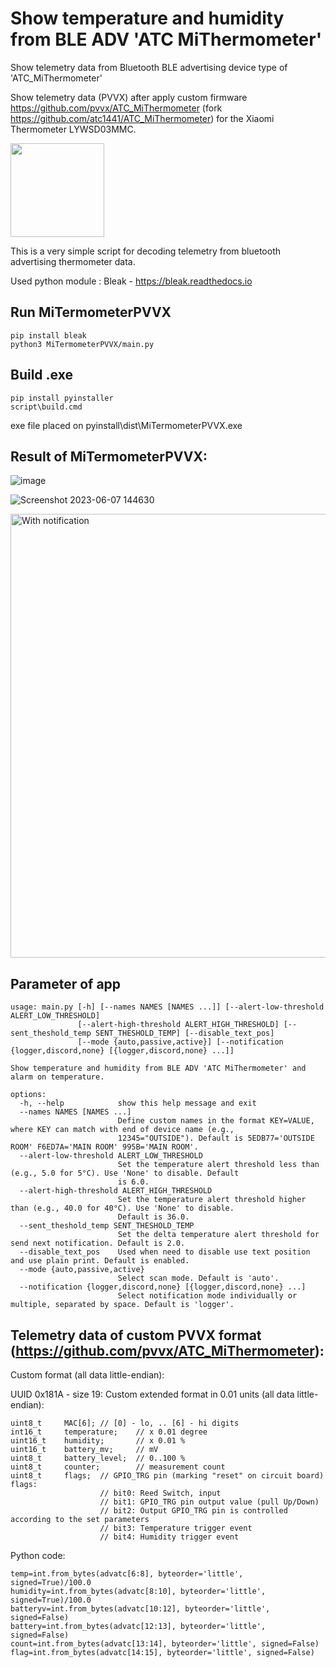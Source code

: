 # Show temperature and humidity from BLE ADV 'ATC MiThermometer'
Show telemetry data from Bluetooth BLE advertising device type of 'ATC_MiThermometer'

Show telemetry data (PVVX) after apply custom firmware https://github.com/pvvx/ATC_MiThermometer (fork https://github.com/atc1441/ATC_MiThermometer) for the Xiaomi Thermometer LYWSD03MMC.

<img src="https://user-images.githubusercontent.com/3278842/204167827-ad60ba14-c568-4914-939f-60d522297c80.png" width="150" height="150">


This is a very simple script for decoding telemetry from bluetooth advertising thermometer data.

Used python module : Bleak - https://bleak.readthedocs.io

## Run MiTermometerPVVX

```
pip install bleak
python3 MiTermometerPVVX/main.py
```

## Build .exe
```
pip install pyinstaller 
script\build.cmd
```
exe file placed on pyinstall\dist\MiTermometerPVVX.exe

## Result of MiTermometerPVVX:

![image](https://user-images.githubusercontent.com/3278842/204151276-c43508b4-945a-4859-8740-efbf5d425674.png)

![Screenshot 2023-06-07 144630](https://github.com/lexxai/Show_temperature_from_BLE_ADV_ATC_MiThermometer/assets/3278842/78d6317c-18ca-41ad-9909-af9819620099)

<img width="710" alt="With notification" src="https://github.com/user-attachments/assets/0a3079a6-32dc-4f43-9cdc-b09846088e53" />


## Parameter of app
```
usage: main.py [-h] [--names NAMES [NAMES ...]] [--alert-low-threshold ALERT_LOW_THRESHOLD]
               [--alert-high-threshold ALERT_HIGH_THRESHOLD] [--sent_theshold_temp SENT_THESHOLD_TEMP] [--disable_text_pos]
               [--mode {auto,passive,active}] [--notification {logger,discord,none} [{logger,discord,none} ...]]

Show temperature and humidity from BLE ADV 'ATC MiThermometer' and alarm on temperature.

options:
  -h, --help            show this help message and exit
  --names NAMES [NAMES ...]
                        Define custom names in the format KEY=VALUE, where KEY can match with end of device name (e.g.,
                        12345="OUTSIDE"). Default is 5EDB77='OUTSIDE ROOM' F6ED7A='MAIN ROOM' 995B='MAIN ROOM'.
  --alert-low-threshold ALERT_LOW_THRESHOLD
                        Set the temperature alert threshold less than (e.g., 5.0 for 5°C). Use 'None' to disable. Default
                        is 6.0.
  --alert-high-threshold ALERT_HIGH_THRESHOLD
                        Set the temperature alert threshold higher than (e.g., 40.0 for 40°C). Use 'None' to disable.
                        Default is 36.0.
  --sent_theshold_temp SENT_THESHOLD_TEMP
                        Set the delta temperature alert threshold for send next notification. Default is 2.0.
  --disable_text_pos    Used when need to disable use text position and use plain print. Default is enabled.
  --mode {auto,passive,active}
                        Select scan mode. Default is 'auto'.
  --notification {logger,discord,none} [{logger,discord,none} ...]
                        Select notification mode individually or multiple, separated by space. Default is 'logger'.
```

## Telemetry data of custom PVVX format (https://github.com/pvvx/ATC_MiThermometer):

Custom format (all data little-endian):

UUID 0x181A - size 19: Custom extended format in 0.01 units (all data little-endian):

```
uint8_t     MAC[6]; // [0] - lo, .. [6] - hi digits
int16_t     temperature;    // x 0.01 degree
uint16_t    humidity;       // x 0.01 %
uint16_t    battery_mv;     // mV
uint8_t     battery_level;  // 0..100 %
uint8_t     counter;        // measurement count
uint8_t     flags;  // GPIO_TRG pin (marking "reset" on circuit board) flags: 
                    // bit0: Reed Switch, input
                    // bit1: GPIO_TRG pin output value (pull Up/Down)
                    // bit2: Output GPIO_TRG pin is controlled according to the set parameters
                    // bit3: Temperature trigger event
                    // bit4: Humidity trigger event
```

Python code:
```
temp=int.from_bytes(advatc[6:8], byteorder='little', signed=True)/100.0
humidity=int.from_bytes(advatc[8:10], byteorder='little', signed=True)/100.0
batteryv=int.from_bytes(advatc[10:12], byteorder='little', signed=False)
battery=int.from_bytes(advatc[12:13], byteorder='little', signed=False)    
count=int.from_bytes(advatc[13:14], byteorder='little', signed=False) 
flag=int.from_bytes(advatc[14:15], byteorder='little', signed=False) 
```
